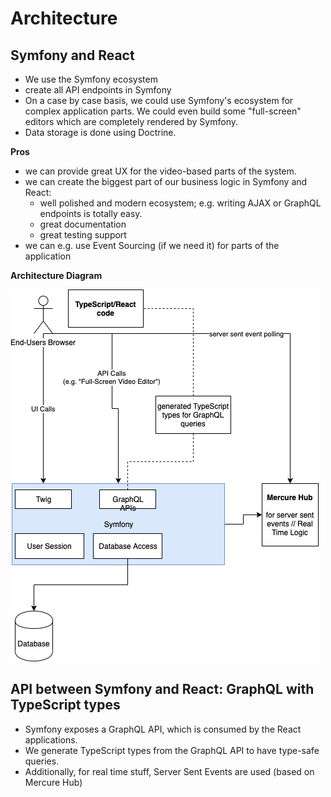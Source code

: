 # Architecture

## Symfony and React

- We use the Symfony ecosystem
- create all API endpoints in Symfony
- On a case by case basis, we could use Symfony's ecosystem for complex application parts. We could even build
  some "full-screen" editors which are completely rendered by Symfony.
- Data storage is done using Doctrine.

**Pros**

- we can provide great UX for the video-based parts of the system.
- we can create the biggest part of our business logic in Symfony and React:
    - well polished and modern ecosystem; e.g. writing AJAX or GraphQL endpoints is totally easy.
    - great documentation
    - great testing support
- we can e.g. use Event Sourcing (if we need it) for parts of the application

**Architecture Diagram**

![Architecture](./02_architecture.png)


## API between Symfony and React: GraphQL with TypeScript types

- Symfony exposes a GraphQL API, which is consumed by the React applications.
- We generate TypeScript types from the GraphQL API to have type-safe queries.
- Additionally, for real time stuff, Server Sent Events are used (based on Mercure Hub)